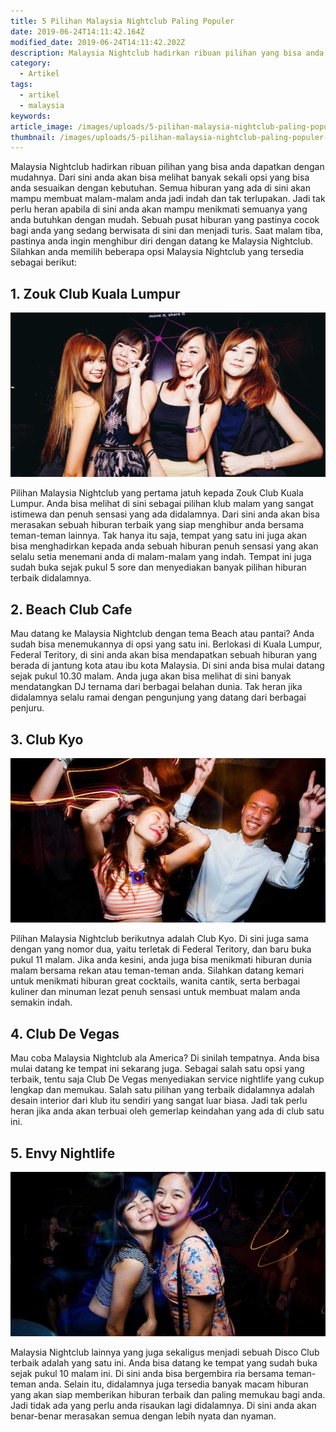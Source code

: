 ```yaml
---
title: 5 Pilihan Malaysia Nightclub Paling Populer
date: 2019-06-24T14:11:42.164Z
modified_date: 2019-06-24T14:11:42.202Z
description: Malaysia Nightclub hadirkan ribuan pilihan yang bisa anda dapatkan dengan mudahnya. Dari sini anda akan bisa melihat banyak sekali opsi.
category:
  - Artikel
tags:
  - artikel
  - malaysia
keywords:
article_image: /images/uploads/5-pilihan-malaysia-nightclub-paling-populer-2.jpg
thumbnail: /images/uploads/5-pilihan-malaysia-nightclub-paling-populer-2-002.jpg
---
```

Malaysia Nightclub hadirkan ribuan pilihan yang bisa anda dapatkan dengan mudahnya. Dari sini anda akan bisa melihat banyak sekali opsi yang bisa anda sesuaikan dengan kebutuhan. Semua hiburan yang ada di sini akan mampu membuat malam-malam anda jadi indah dan tak terlupakan. Jadi tak perlu heran apabila di sini anda akan mampu menikmati semuanya yang anda butuhkan dengan mudah. Sebuah pusat hiburan yang pastinya cocok bagi anda yang sedang berwisata di sini dan menjadi turis. Saat malam tiba, pastinya anda ingin menghibur diri dengan datang ke Malaysia Nightclub. Silahkan anda memilih beberapa opsi Malaysia Nightclub yang tersedia sebagai berikut:



## 1. Zouk Club Kuala Lumpur

![5 Pilihan Malaysia Nightclub Paling Populer](/images/uploads/5-pilihan-malaysia-nightclub-paling-populer-3.jpg)

Pilihan Malaysia Nightclub yang pertama jatuh kepada Zouk Club Kuala Lumpur. Anda bisa melihat di sini sebagai pilihan klub malam yang sangat istimewa dan penuh sensasi yang ada didalamnya. Dari sini anda akan bisa merasakan sebuah hiburan terbaik yang siap menghibur anda bersama teman-teman lainnya. Tak hanya itu saja, tempat yang satu ini juga akan bisa menghadirkan kepada anda sebuah hiburan penuh sensasi yang akan selalu setia menemani anda di malam-malam yang indah. Tempat ini juga sudah buka sejak pukul 5 sore dan menyediakan banyak pilihan hiburan terbaik didalamnya.



## 2. Beach Club Cafe

Mau datang ke Malaysia Nightclub dengan tema Beach atau pantai? Anda sudah bisa menemukannya di opsi yang satu ini. Berlokasi di Kuala Lumpur, Federal Teritory, di sini anda akan bisa mendapatkan sebuah hiburan yang berada di jantung kota atau ibu kota Malaysia. Di sini anda bisa mulai datang sejak pukul 10.30 malam. Anda juga akan bisa melihat di sini banyak mendatangkan DJ ternama dari berbagai belahan dunia. Tak heran jika didalamnya selalu ramai dengan pengunjung yang datang dari berbagai penjuru.



## 3. Club Kyo

![5 Pilihan Malaysia Nightclub Paling Populer](/images/uploads/5-pilihan-malaysia-nightclub-paling-populer-2.jpg)

Pilihan Malaysia Nightclub berikutnya adalah Club Kyo. Di sini juga sama dengan yang nomor dua, yaitu terletak di Federal Teritory, dan baru buka pukul 11 malam. Jika anda kesini, anda juga bisa menikmati hiburan dunia malam bersama rekan atau teman-teman anda. Silahkan datang kemari untuk menikmati hiburan great cocktails, wanita cantik, serta berbagai kuliner dan minuman lezat penuh sensasi untuk membuat malam anda semakin indah. 



## 4. Club De Vegas

Mau coba Malaysia Nightclub ala America? Di sinilah tempatnya. Anda bisa mulai datang ke tempat ini sekarang juga. Sebagai salah satu opsi yang terbaik, tentu saja Club De Vegas menyediakan service nightlife yang cukup lengkap dan memukau. Salah satu pilihan yang terbaik didalamnya adalah desain interior dari klub itu sendiri yang sangat luar biasa. Jadi tak perlu heran jika anda akan terbuai oleh gemerlap keindahan yang ada di club satu ini.



## 5. Envy Nightlife

![5 Pilihan Malaysia Nightclub Paling Populer](/images/uploads/5-pilihan-malaysia-nightclub-paling-populer-1.jpg)

Malaysia Nightclub lainnya yang juga sekaligus menjadi sebuah Disco Club terbaik adalah yang satu ini. Anda bisa datang ke tempat yang sudah buka sejak pukul 10 malam ini. Di sini anda bisa bergembira ria bersama teman-teman anda. Selain itu, didalamnya juga tersedia banyak macam hiburan yang akan siap memberikan hiburan terbaik dan paling memukau bagi anda. Jadi tidak ada yang perlu anda risaukan lagi didalamnya. Di sini anda akan benar-benar merasakan semua dengan lebih nyata dan nyaman.
